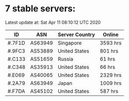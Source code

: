 # 7 stable servers:

Latest update at: Sat Apr 11 08:10:12 UTC 2020

| ID | ASN | Server Country | Online |
| -- | --- | -------------- | ------ |
| #.7F1D | AS63949 | Singapore | 3593 hrs |
| #.9FC3 | AS53889 | United States | 801 hrs |
| #.C133 | AS51659 | Russia | 61 hrs |
| #.C348 | AS35913 | United States | 66 hrs |
| #.E069 | AS40065 | United States | 2329 hrs |
| #.2A79 | AS63949 | Japan | 1009 hrs |
| #.F7DA | AS45102 | United States | 587 hrs |

